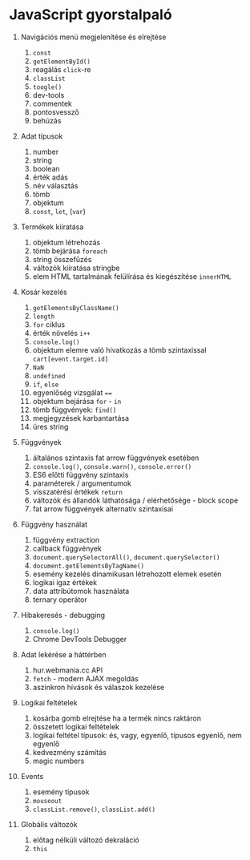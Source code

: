 # JavaScript gyorstalpaló

1. Navigációs menü megjelenítése és elrejtése
    1. `const`
    2. `getElementById()`
    3. reagálás `click`-re
    4. `classList`
    5. `toogle()`
    6. dev-tools
    7. commentek
    8. pontosvessző
    9. behúzás

2. Adat típusok
    1. number
    2. string
    3. boolean
    4. érték adás
    5. név választás
    6. tömb
    7. objektum
    8. `const`, `let`, (`var`)

3. Termékek kiíratása
    1. objektum létrehozás
    2. tömb bejárása `foreach`
    3. string összefűzés
    4. változók kiíratása stringbe
    5. elem HTML tartalmának felülírása és kiegészítése `innerHTML`

4. Kosár kezelés
    1. `getElementsByClassName()`
    2. `length`
    3. `for` ciklus
    4. érték növelés `i++`
    5. `console.log()`
    6. objektum elemre való hivatkozás a tömb szintaxissal `cart[event.target.id]`
    7. `NaN`
    8. `undefined`
    9. `if`, `else`
    10. egyenlőség vizsgálat `==` 
    11. objektum bejárása `for` - `in`
    12. tömb függvények: `find()`
    13. megjegyzések karbantartása
    14. üres string
    
5. Függvények
    1. általános szintaxis fat arrow függvények esetében
    2. `console.log()`, `console.warn()`, `console.error()`
    3. ES6 előtti függvény szintaxis
    4. paraméterek / argumentumok
    5. visszatérési értékek `return`
    6. változók és állandók láthatósága / elérhetősége - block scope
    7. fat arrow függvények alternatív szintaxisai

6. Függvény használat
    1. függvény extraction
    2. callback függvények
    3. `document.querySelectorAll()`, `document.querySelector()`
    4. `document.getElementsByTagName()`
    5. esemény kezelés dinamikusan létrehozott elemek esetén
    6. logikai igaz értékek
    7. data attribútomok használata
    8. ternary operátor

7. Hibakeresés - debugging
    1. `console.log()`
    2. Chrome DevTools Debugger

8. Adat lekérése a háttérben
    1. hur.webmania.cc API
    2. `fetch` - modern AJAX megoldás
    3. aszinkron hívások és válaszok kezelése

9. Logikai feltételek
    1. kosárba gomb elrejtése ha a termék nincs raktáron
    2. összetett logikai feltételek
    3. logikai feltétel típusok: és, vagy, egyenlő, típusos egyenlő, nem egyenlő
    4. kedvezmény számítás
    5. magic numbers
    
10. Events
    1. esemény típusok
    2. `mouseout`
    3. `classList.remove()`, `classList.add()`

11. Globális változók
    1. előtag nélküli változó dekraláció
    2. `this`
    
